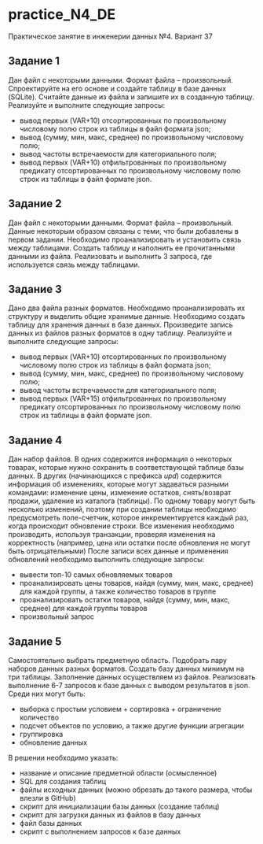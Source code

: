 # practice_N4_DE
Практическое занятие в инженерии данных №4. Вариант 37
## Задание 1
Дан файл с некоторыми данными. Формат файла – произвольный. Спроектируйте на его основе и создайте таблицу в базе данных (SQLite). Считайте данные из файла и запишите их в созданную таблицу. Реализуйте и  выполните следующие запросы:
 - вывод первых (VAR+10) отсортированных по произвольному числовому полю строк из таблицы в файл формата json;
 - вывод (сумму, мин, макс, среднее) по произвольному числовому полю;
 - вывод частоты встречаемости для категориального поля;
 - вывод первых (VAR+10) отфильтрованных по произвольному предикату отсортированных по произвольному числовому полю строк из таблицы в файл формате json.
## Задание 2
Дан файл с некоторыми данными. Формат файла – произвольный. Данные некоторым образом связаны с теми, что были добавлены в первом задании. Необходимо проанализировать и установить связь между таблицами. Создать таблицу и наполнить ее прочитанными данными из файла. Реализовать и выполнить 3 запроса, где используется связь между таблицами.
## Задание 3
Дано два файла разных форматов. Необходимо проанализировать их структуру и выделить общие хранимые данные. Необходимо создать таблицу для хранения данных в базе данных. Произведите запись данных из файлов разных форматов в одну таблицу. Реализуйте и выполните следующие запросы:
 - вывод первых (VAR+10) отсортированных по произвольному числовому полю строк из таблицы в файл формата json;
 - вывод (сумму, мин, макс, среднее) по произвольному числовому полю;
 - вывод частоты встречаемости для категориального поля;
 - вывод первых (VAR+15) отфильтрованных по произвольному предикату отсортированных по произвольному числовому полю строк из таблицы в файл формате json.
## Задание 4 
Дан набор файлов. В одних содержится информация о некоторых товарах, которые нужно сохранить в соответствующей таблице базы данных. В других (начинающихся с префикса *upd*) содержится информация об изменениях, которые могут задаваться разными командами: изменение цены, изменение остатков, снять/возврат продажи, удаление из каталога (таблицы). По одному товару могут быть несколько изменений, поэтому при создании таблицы необходимо предусмотреть поле-счетчик, которое инкрементируется каждый раз, когда происходит обновление строки. Все изменения необходимо производить, используя транзакции, проверяя изменения на корректность (например, цена или остатки после обновления не могут быть отрицательными)
После записи всех данные и применения обновлений необходимо выполнить следующие запросы:
 - вывести топ-10 самых обновляемых товаров
 - проанализировать цены товаров, найдя (сумму, мин, макс, среднее) для каждой группы, а также количество товаров в группе
 - проанализировать остатки товаров, найдя (сумму, мин, макс, среднее) для каждой группы товаров
 - произвольный запрос 
## Задание 5
Самостоятельно выбрать предметную область. Подобрать пару наборов данных разных форматов. Создать базу данных минимум на три таблицы. Заполнение данных осуществляем из файлов. Реализовать выполнение 6-7 запросов к базе данных с выводом результатов в json. Среди них могут быть:
 - выборка с простым условием + сортировка + ограничение количество
 - подсчет объектов по условию, а также другие функции агрегации
 - группировка
 - обновление данных

В решении необходимо указать:
 - название и описание предметной области (осмысленное)
 - SQL для создания таблиц
 - файлы исходных данных (можно обрезать до такого размера, чтобы влезли в GitHub)
 - скрипт для инициализации базы данных (создание таблиц)
 - скрипт для загрузки данных из файлов в базу данных
 - файл базы данных
 - скрипт с выполнением запросов к базе данных 
